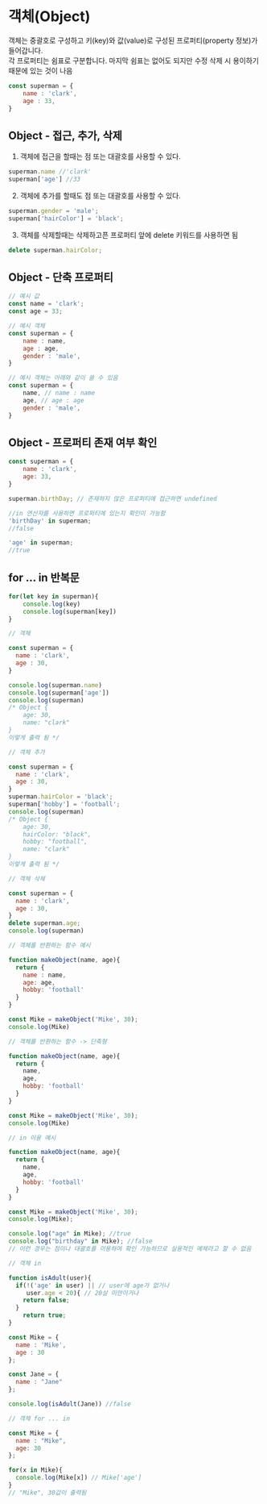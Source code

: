 # 객체(Object)

객체는 중괄호로 구성하고 키(key)와 값(value)로 구성된 프로퍼티(property 정보)가 들어갑니다.   
각 프로퍼티는 쉼표로 구분합니다. 마지막 쉼표는 없어도 되지만 수정 삭제 시 용이하기 때문에 있는 것이 나음 

``` js
const superman = {
	name : 'clark',
	age : 33,
}
```

## Object - 접근, 추가, 삭제

1. 객체에 접근을 할때는 점 또는 대괄호를 사용할 수 있다.  
```js
superman.name //'clark'
superman['age'] //33
```

2. 객체에 추가를 할때도 점 또는 대괄호를 사용할 수 있다.
``` js
superman.gender = 'male';
superman['hairColor'] = 'black';
```

3. 객체를 삭제할때는 삭제하고픈 프로퍼티 앞에 delete 키워드를 사용하면 됨
``` js
delete superman.hairColor;
```

## Object - 단축 프로퍼티
``` js
// 예시 값
const name = 'clark';
const age = 33;

// 예시 객체
const superman = {
	name : name,
	age : age,
	gender : 'male',
}

// 예시 객체는 아래와 같이 쓸 수 있음
const superman = {
	name, // name : name
	age, // age : age
	gender : 'male',
}

```

## Object - 프로퍼티 존재 여부 확인
``` js
const superman = {
	name : 'clark',
	age: 33,
}

superman.birthDay; // 존재하지 않은 프로퍼티에 접근하면 undefined

//in 연산자를 사용하면 프로퍼티에 있는지 확인이 가능함
'birthDay' in superman;
//false

'age' in superman;
//true
```

## for ... in 반복문

``` js
for(let key in superman){
	console.log(key)
	console.log(superman[key])
}
```

``` js
// 객체

const superman = {
  name : 'clark',
  age : 30,
}

console.log(superman.name)
console.log(superman['age'])
console.log(superman)
/* Object {
	age: 30,
	name: "clark"
}
이렇게 출력 됨 */
```

``` js
// 객체 추가

const superman = {
  name : 'clark',
  age : 30,
}
superman.hairColor = 'black';
superman['hobby'] = 'football';
console.log(superman)
/* Object {
	age: 30,
	hairColor: "black",
	hobby: "football",
	name: "clark"
}
이렇게 출력 됨 */
```
``` js
// 객체 삭제

const superman = {
  name : 'clark',
  age : 30,
}
delete superman.age;
console.log(superman)
```

```js
// 객체를 반환하는 함수 예시

function makeObject(name, age){
  return {
    name : name,
    age: age,
    hobby: 'football'
  }
}

const Mike = makeObject('Mike', 30);
console.log(Mike)

// 객체를 반환하는 함수 -> 단축형

function makeObject(name, age){
  return {
    name,
    age,
    hobby: 'football'
  }
}

const Mike = makeObject('Mike', 30);
console.log(Mike)
```

```js
// in 이용 예시

function makeObject(name, age){
  return {
    name,
    age,
    hobby: 'football'
  }
}

const Mike = makeObject('Mike', 30);
console.log(Mike);

console.log("age" in Mike); //true
console.log("birthday" in Mike); //false
// 이런 경우는 점이나 대괄호를 이용하여 확인 가능하므로 실용적인 예제라고 할 수 없음

```

```js
// 객체 in

function isAdult(user){
  if(!('age' in user) || // user에 age가 없거나
     user.age < 20){ // 20살 미만이거나
    return false;
  } 
    return true;
}

const Mike = {
  name : 'Mike',
  age : 30
};

const Jane = {
  name : "Jane"
};

console.log(isAdult(Jane)) //false
```

```js
// 객체 for ... in

const Mike = {
  name : "Mike",
  age: 30
};

for(x in Mike){
  console.log(Mike[x]) // Mike['age']
}
// "Mike", 30값이 출력됨
```
